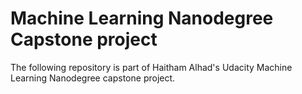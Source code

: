 # Machine Learning Nanodegree Capstone project

The following repository is part of Haitham Alhad's Udacity Machine Learning Nanodegree capstone project.
